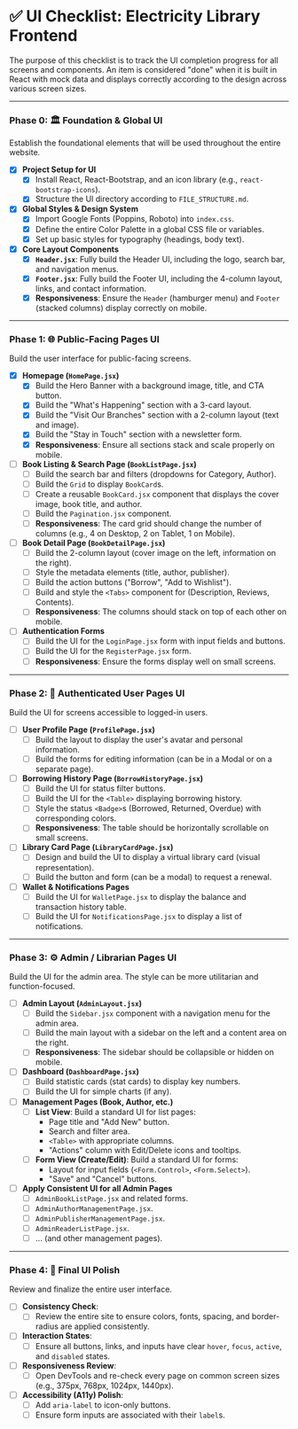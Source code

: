 # ✅ UI Checklist: Electricity Library Frontend

The purpose of this checklist is to track the UI completion progress for all screens and components. An item is considered "done" when it is built in React with mock data and displays correctly according to the design across various screen sizes.

---

### Phase 0: 🏛️ Foundation & Global UI

Establish the foundational elements that will be used throughout the entire website.

-   [X] **Project Setup for UI**
    -   [X] Install React, React-Bootstrap, and an icon library (e.g., `react-bootstrap-icons`).
    -   [X] Structure the UI directory according to `FILE_STRUCTURE.md`.
-   [X] **Global Styles & Design System**
    -   [X] Import Google Fonts (Poppins, Roboto) into `index.css`.
    -   [X] Define the entire Color Palette in a global CSS file or variables.
    -   [X] Set up basic styles for typography (headings, body text).
-   [X] **Core Layout Components**
    -   [X] **`Header.jsx`**: Fully build the Header UI, including the logo, search bar, and navigation menus.
    -   [X] **`Footer.jsx`**: Fully build the Footer UI, including the 4-column layout, links, and contact information.
    -   [X] **Responsiveness**: Ensure the `Header` (hamburger menu) and `Footer` (stacked columns) display correctly on mobile.

---

### Phase 1: 🌐 Public-Facing Pages UI

Build the user interface for public-facing screens.

-   [X] **Homepage (`HomePage.jsx`)**
    -   [X] Build the Hero Banner with a background image, title, and CTA button.
    -   [X] Build the "What's Happening" section with a 3-card layout.
    -   [X] Build the "Visit Our Branches" section with a 2-column layout (text and image).
    -   [X] Build the "Stay in Touch" section with a newsletter form.
    -   [X] **Responsiveness**: Ensure all sections stack and scale properly on mobile.
-   [ ] **Book Listing & Search Page (`BookListPage.jsx`)**
    -   [ ] Build the search bar and filters (dropdowns for Category, Author).
    -   [ ] Build the `Grid` to display `BookCard`s.
    -   [ ] Create a reusable `BookCard.jsx` component that displays the cover image, book title, and author.
    -   [ ] Build the `Pagination.jsx` component.
    -   [ ] **Responsiveness**: The card grid should change the number of columns (e.g., 4 on Desktop, 2 on Tablet, 1 on Mobile).
-   [ ] **Book Detail Page (`BookDetailPage.jsx`)**
    -   [ ] Build the 2-column layout (cover image on the left, information on the right).
    -   [ ] Style the metadata elements (title, author, publisher).
    -   [ ] Build the action buttons ("Borrow", "Add to Wishlist").
    -   [ ] Build and style the `<Tabs>` component for (Description, Reviews, Contents).
    -   [ ] **Responsiveness**: The columns should stack on top of each other on mobile.
-   [ ] **Authentication Forms**
    -   [ ] Build the UI for the `LoginPage.jsx` form with input fields and buttons.
    -   [ ] Build the UI for the `RegisterPage.jsx` form.
    -   [ ] **Responsiveness**: Ensure the forms display well on small screens.

---

### Phase 2: 👤 Authenticated User Pages UI

Build the UI for screens accessible to logged-in users.

-   [ ] **User Profile Page (`ProfilePage.jsx`)**
    -   [ ] Build the layout to display the user's avatar and personal information.
    -   [ ] Build the forms for editing information (can be in a Modal or on a separate page).
-   [ ] **Borrowing History Page (`BorrowHistoryPage.jsx`)**
    -   [ ] Build the UI for status filter buttons.
    -   [ ] Build the UI for the `<Table>` displaying borrowing history.
    -   [ ] Style the status `<Badge>`s (Borrowed, Returned, Overdue) with corresponding colors.
    -   [ ] **Responsiveness**: The table should be horizontally scrollable on small screens.
-   [ ] **Library Card Page (`LibraryCardPage.jsx`)**
    -   [ ] Design and build the UI to display a virtual library card (visual representation).
    -   [ ] Build the button and form (can be a modal) to request a renewal.
-   [ ] **Wallet & Notifications Pages**
    -   [ ] Build the UI for `WalletPage.jsx` to display the balance and transaction history table.
    -   [ ] Build the UI for `NotificationsPage.jsx` to display a list of notifications.

---

### Phase 3: ⚙️ Admin / Librarian Pages UI

Build the UI for the admin area. The style can be more utilitarian and function-focused.

-   [ ] **Admin Layout (`AdminLayout.jsx`)**
    -   [ ] Build the `Sidebar.jsx` component with a navigation menu for the admin area.
    -   [ ] Build the main layout with a sidebar on the left and a content area on the right.
    -   [ ] **Responsiveness**: The sidebar should be collapsible or hidden on mobile.
-   [ ] **Dashboard (`DashboardPage.jsx`)**
    -   [ ] Build statistic cards (stat cards) to display key numbers.
    -   [ ] Build the UI for simple charts (if any).
-   [ ] **Management Pages (Book, Author, etc.)**
    -   [ ] **List View**: Build a standard UI for list pages:
        -   Page title and "Add New" button.
        -   Search and filter area.
        -   `<Table>` with appropriate columns.
        -   "Actions" column with Edit/Delete icons and tooltips.
    -   [ ] **Form View (Create/Edit)**: Build a standard UI for forms:
        -   Layout for input fields (`<Form.Control>`, `<Form.Select>`).
        -   "Save" and "Cancel" buttons.
-   [ ] **Apply Consistent UI for all Admin Pages**
    -   [ ] `AdminBookListPage.jsx` and related forms.
    -   [ ] `AdminAuthorManagementPage.jsx`.
    -   [ ] `AdminPublisherManagementPage.jsx`.
    -   [ ] `AdminReaderListPage.jsx`.
    -   [ ] ... (and other management pages).

---

### Phase 4: 🚀 Final UI Polish

Review and finalize the entire user interface.

-   [ ] **Consistency Check**:
    -   [ ] Review the entire site to ensure colors, fonts, spacing, and border-radius are applied consistently.
-   [ ] **Interaction States**:
    -   [ ] Ensure all buttons, links, and inputs have clear `hover`, `focus`, `active`, and `disabled` states.
-   [ ] **Responsiveness Review**:
    -   [ ] Open DevTools and re-check every page on common screen sizes (e.g., 375px, 768px, 1024px, 1440px).
-   [ ] **Accessibility (A11y) Polish**:
    -   [ ] Add `aria-label` to icon-only buttons.
    -   [ ] Ensure form inputs are associated with their `label`s.